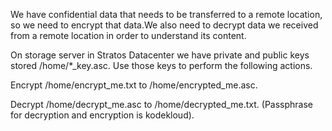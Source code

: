We have confidential data that needs to be transferred to a remote location, so we need to encrypt that data.We also need to decrypt data we received from a remote location in order to understand its content.



On storage server in Stratos Datacenter we have private and public keys stored /home/*_key.asc. Use those keys to perform the following actions.

Encrypt /home/encrypt_me.txt to /home/encrypted_me.asc.

Decrypt /home/decrypt_me.asc to /home/decrypted_me.txt. (Passphrase for decryption and encryption is kodekloud).

